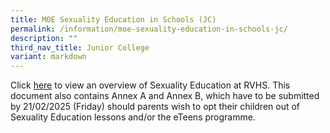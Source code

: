 ```yaml
---
title: MOE Sexuality Education in Schools (JC)
permalink: /information/moe-sexuality-education-in-schools-jc/
description: ""
third_nav_title: Junior College
variant: markdown
---
```

Click [here](/files/2025_Info_on_SEd_for_schs_website__JCMI_.pdf) to view an overview of Sexuality Education at RVHS. This document also contains Annex A and Annex B, which have to be submitted by 21/02/2025 (Friday) should parents wish to opt their children out of Sexuality Education lessons and/or the eTeens programme.